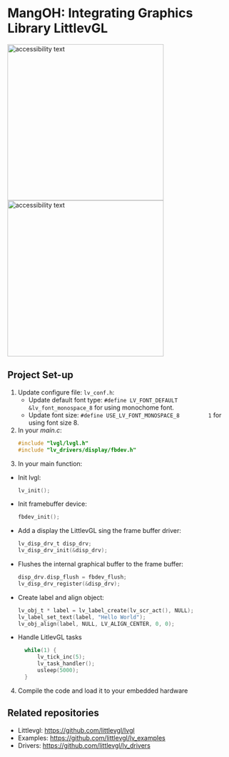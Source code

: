 # MangOH: Integrating Graphics Library LittlevGL
<img src="https://user-images.githubusercontent.com/17214533/51513230-630a4800-1e3c-11e9-9d45-39a2c76c2663.jpg" width="350" alt="accessibility text">               <img src="https://user-images.githubusercontent.com/17214533/51510335-40256700-1e2f-11e9-8903-af65c5368326.jpg" width="350" alt="accessibility text">

## Project Set-up
1. Update configure file: `lv_conf.h`:
   * Update default font type: `#define LV_FONT_DEFAULT        &lv_font_monospace_8` for using monochome font.
   * Update font size: `#define USE_LV_FONT_MONOSPACE_8         1` for using font size 8.
2. In your *main.c*: 
      ```c
      #include "lvgl/lvgl.h"
      #include "lv_drivers/display/fbdev.h"

3. In your main function:
  * Init lvgl: 
     ```c
     lv_init();
     
  * Init framebuffer device: 
     ```c
     fbdev_init();
  * Add a display the LittlevGL sing the frame buffer driver:
     ```c
     lv_disp_drv_t disp_drv;
     lv_disp_drv_init(&disp_drv);
  * Flushes the internal graphical buffer to the frame buffer:
     ```c
     disp_drv.disp_flush = fbdev_flush;
     lv_disp_drv_register(&disp_drv);
     
  * Create label and align object:
      ```c
      lv_obj_t * label = lv_label_create(lv_scr_act(), NULL);
      lv_label_set_text(label, "Hello World");
      lv_obj_align(label, NULL, LV_ALIGN_CENTER, 0, 0);
    ```
    
  * Handle LitlevGL tasks
    ```c
      while(1) {
          lv_tick_inc(5);
          lv_task_handler();
          usleep(5000);
      }

4. Compile the code and load it to your embedded hardware

## Related repositories
* Littlevgl: https://github.com/littlevgl/lvgl
* Examples: https://github.com/littlevgl/lv_examples
* Drivers: https://github.com/littlevgl/lv_drivers
